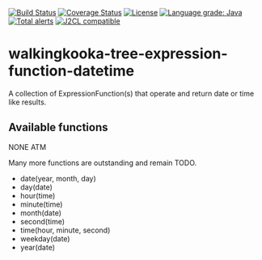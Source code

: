 [![Build Status](https://github.com/mP1/walkingkooka-tree-expression-function-datetime/actions/workflows/build.yaml/badge.svg)](https://github.com/mP1/walkingkooka-tree-expression-function-datetime/actions/workflows/build.yaml/badge.svg)
[![Coverage Status](https://coveralls.io/repos/github/mP1/walkingkooka-tree-expression-function-datetime/badge.svg?branch=master)](https://coveralls.io/github/mP1/walkingkooka-tree-expression-function-datetime?branch=master)
[![License](https://img.shields.io/badge/License-Apache%202.0-blue.svg)](https://opensource.org/licenses/Apache-2.0)
[![Language grade: Java](https://img.shields.io/lgtm/grade/java/g/mP1/walkingkooka-tree-expression-function-datetime.svg?logo=lgtm&logoWidth=18)](https://lgtm.com/projects/g/mP1/walkingkooka-tree-expression-function-datetime/context:java)
[![Total alerts](https://img.shields.io/lgtm/alerts/g/mP1/walkingkooka-tree-expression-function-datetime.svg?logo=lgtm&logoWidth=18)](https://lgtm.com/projects/g/mP1/walkingkooka-tree-expression-function-datetime/alerts/)
[![J2CL compatible](https://img.shields.io/badge/J2CL-compatible-brightgreen.svg)](https://github.com/mP1/j2cl-central)



# walkingkooka-tree-expression-function-datetime
A collection of ExpressionFunction(s) that operate and return date or time like results.



## Available functions

NONE ATM



Many more functions are outstanding and remain TODO.

- date(year, month, day)
- day(date)
- hour(time)
- minute(time)
- month(date)
- second(time)
- time(hour, minute, second)
- weekday(date)
- year(date)